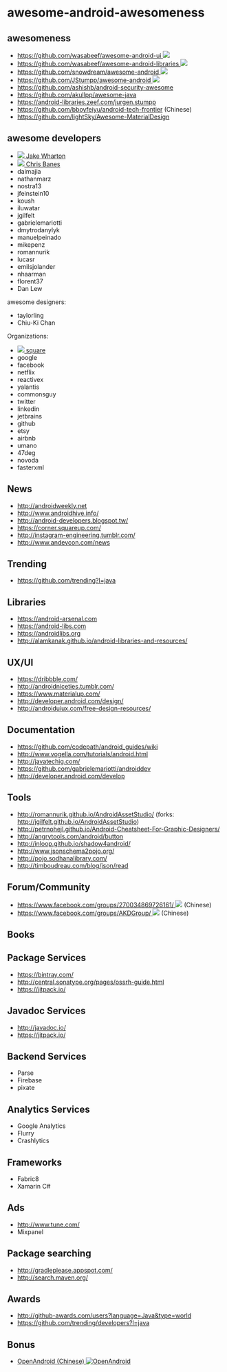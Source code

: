 # awesome-android-awesomeness

## awesomeness

* [https://github.com/wasabeef/awesome-android-ui  ![](https://avatars3.githubusercontent.com/u/9919?v=3&s=16)](https://github.com/wasabeef/awesome-android-ui)
* [https://github.com/wasabeef/awesome-android-libraries  ![](https://avatars3.githubusercontent.com/u/9919?v=3&s=16)](https://github.com/wasabeef/awesome-android-libraries)
* [https://github.com/snowdream/awesome-android  ![](https://avatars3.githubusercontent.com/u/9919?v=3&s=16)](https://github.com/snowdream/awesome-android)
* [https://github.com/JStumpp/awesome-android  ![](https://avatars3.githubusercontent.com/u/9919?v=3&s=16)](https://github.com/JStumpp/awesome-android)
* https://github.com/ashishb/android-security-awesome
* https://github.com/akullpp/awesome-java
* https://android-libraries.zeef.com/jurgen.stumpp
* https://github.com/bboyfeiyu/android-tech-frontier (Chinese)
* https://github.com/lightSky/Awesome-MaterialDesign

## awesome developers

* [![](https://avatars0.githubusercontent.com/u/66577?v=3&s=24) Jake Wharton](https://github.com/jakewharton)
* [![](https://avatars1.githubusercontent.com/u/227486?v=3&s=24) Chris Banes](https://github.com/chrisbanes)
* daimajia
* nathanmarz
* nostra13
* jfeinstein10
* koush
* iluwatar
* jgilfelt
* gabrielemariotti
* dmytrodanylyk
* manuelpeinado
* mikepenz
* romannurik
* lucasr
* emilsjolander
* nhaarman
* florent37
* Dan Lew

awesome designers:

* taylorling
* Chiu-Ki Chan

Organizations:

* [![](https://avatars2.githubusercontent.com/u/82592?v=3&s=24) square](https://github.com/square)
* google
* facebook
* netflix
* reactivex
* yalantis
* commonsguy
* twitter
* linkedin
* jetbrains
* github
* etsy
* airbnb
* umano
* 47deg
* novoda
* fasterxml

## News

* http://androidweekly.net
* http://www.androidhive.info/
* http://android-developers.blogspot.tw/
* https://corner.squareup.com/
* http://instagram-engineering.tumblr.com/
* http://www.andevcon.com/news

## Trending

* https://github.com/trending?l=java

## Libraries

* https://android-arsenal.com
* https://android-libs.com
* https://androidlibs.org
* http://alamkanak.github.io/android-libraries-and-resources/

## UX/UI

* https://dribbble.com/
* http://androidniceties.tumblr.com/
* https://www.materialup.com/
* http://developer.android.com/design/
* http://androiduiux.com/free-design-resources/

## Documentation

* https://github.com/codepath/android_guides/wiki
* http://www.vogella.com/tutorials/android.html
* http://javatechig.com/
* https://github.com/gabrielemariotti/androiddev
* http://developer.android.com/develop

## Tools

* http://romannurik.github.io/AndroidAssetStudio/ (forks: http://jgilfelt.github.io/AndroidAssetStudio)
* http://petrnohejl.github.io/Android-Cheatsheet-For-Graphic-Designers/
* http://angrytools.com/android/button
* http://inloop.github.io/shadow4android/
* http://www.jsonschema2pojo.org/
* http://pojo.sodhanalibrary.com/
* http://timboudreau.com/blog/json/read

## Forum/Community

* [https://www.facebook.com/groups/270034869726161/ ![](https://avatars0.githubusercontent.com/u/69631?v=3&s=16)](https://www.facebook.com/groups/270034869726161/) (Chinese)
* [https://www.facebook.com/groups/AKDGroup/ ![](https://avatars0.githubusercontent.com/u/69631?v=3&s=16)](https://www.facebook.com/groups/AKDGroup/) (Chinese)

## Books

## Package Services

* https://bintray.com/
* http://central.sonatype.org/pages/ossrh-guide.html
* https://jitpack.io/

## Javadoc Services

* http://javadoc.io/
* https://jitpack.io/

## Backend Services

* Parse
* Firebase
* pixate

## Analytics Services

* Google Analytics
* Flurry
* Crashlytics

## Frameworks

* Fabric8
* Xamarin C#

## Ads

* http://www.tune.com/
* Mixpanel

## Package searching

* http://gradleplease.appspot.com/
* http://search.maven.org/

## Awards

* http://github-awards.com/users?language=Java&type=world
* https://github.com/trending/developers?l=java

## Bonus

* [OpenAndroid (Chinese)  ![OpenAndroid](https://avatars0.githubusercontent.com/u/7111340?v=3&s=16)](http://yongjhih.gitbooks.io/feed/content/)
